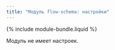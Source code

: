 ```yaml
---
title: "Модуль flow-schema: настройки"
---
```


{% include module-bundle.liquid %}

Модуль не имеет настроек.
